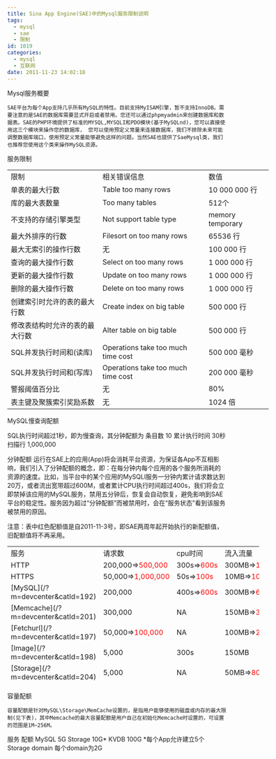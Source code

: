 ```yaml
---
title: Sina App Engine(SAE)中的Mysql服务限制说明
tags:
  - mysql
  - sae
  - 限制
id: 1019
categories:
  - mysql
  - 互联网
date: 2011-11-23 14:02:18
---
```


Mysql服务概要 

    SAE平台为每个App支持几乎所有MySQL的特性。目前支持MyISAM引擎，暂不支持InnoDB。需要注意的是SAE的数据库需要显式开启或者禁用。您还可以通过phpmyadmin来创建数据库和数据表。SAE的PHP环境提供了标准的MYSQL,MYSQLI和PDO模块(基于MySQLnd)，您可以直接使用这三个模块来操作您的数据库， 您可以使用预定义常量来连接数据库，我们不排除未来可能调整数据库端口，使用预定义常量能够避免这样的问题。当然SAE也提供了SaeMysql类，我们也推荐您使用这个类来操作MySQL资源。

服务限制
<table cellspacing="1" cellpadding="1" style="width: 600px">
			<tbody>
				<tr>
					<td>限制</td>
					<td>相关错误信息</td>
					<td>数值</td>
				</tr>
				<tr>
					<td>单表的最大行数</td>
					<td>Table too many rows</td>
					<td>10 000 000 行</td>
				</tr>
				<tr>
					<td>库的最大表数量</td>
					<td>Too many tables</td>
					<td>512个</td>
				</tr>
				<tr>
					<td>不支持的存储引擎类型</td>
					<td>Not support table type</td>
					<td>memory temporary</td>
				</tr>
				<tr>
					<td>最大外排序的行数</td>
					<td>Filesort on too many rows</td>
					<td>65536 行</td>
				</tr>
				<tr>
					<td>最大无索引的操作行数</td>
					<td>无</td>
					<td>100 000 行</td>
				</tr>
				<tr>
					<td>查询的最大操作行数</td>
					<td>Select on too many rows</td>
					<td>1 000 000 行</td>
				</tr>
				<tr>
					<td>更新的最大操作行数</td>
					<td>Update on too many rows</td>
					<td>1 000 000 行</td>
				</tr>
				<tr>
					<td>删除的最大操作行数</td>
					<td>Delete on too many rows</td>
					<td>1 000 000 行</td>
				</tr>
				<tr>
					<td>创建索引时允许的表的最大行数</td>
					<td>Create index on big table</td>
					<td>500 000 行</td>
				</tr>
				<tr>
					<td>修改表结构时允许的表的最大行数</td>
					<td>Alter table on big table</td>
					<td>500 000 行</td>
				</tr>
				<tr>
					<td>SQL并发执行时间和(读库)</td>
					<td>Operations take too much time cost</td>
					<td>500 000 毫秒</td>
				</tr>
				<tr>
					<td>SQL并发执行时间和(写库)</td>
					<td>Operations take too much time cost</td>
					<td>200 000 毫秒</td>
				</tr>
				<tr>
					<td>警报阈值百分比</td>
					<td>无</td>
					<td>80%</td>
				</tr>
				<tr>
					<td>表主键及聚簇索引奖励系数</td>
					<td>无</td>
					<td>1024 倍</td>
				</tr>
			</tbody>
		</table>

 MySQL慢查询配额

SQL执行时间超过1秒，即为慢查询，其分钟配额为
条目数 	10
累计执行时间 	30秒
扫描行 	1,000,000

 分钟配额
    运行在SAE上的应用(App)将会消耗平台资源，为保证各App不互相影响，我们引入了分钟配额的概念，即：在每分钟内每个应用的各个服务所消耗的 资源的速度。比如，当平台中的某个应用的MySQLl服务一分钟内累计请求数达到20万，或者流出宽带超过600M，或者累计CPU执行时间超过400s，我们将会立即禁掉该应用的MySQL服务，禁用五分钟后，恢复会自动恢复，避免影响到SAE平台的稳定性。服务因为超过“分钟配额”而被禁用时，会在“服务状态”看到该服务被禁用的原因。

注意：表中红色配额值是自2011-11-3号，即SAE两周年起开始执行的新配额值，旧配额值将不再采用。
<table style="width: 578px; height: 316px" class="quota">
	<tbody>
		<tr>
			<td>服务</td>
			<td>请求数</td>
			<td>cpu时间</td>
			<td>流入流量</td>
			<td>流出流量</td>
		</tr>
		<tr>
			<td>HTTP</td>
			<td>200,000=&gt;<font color="#FF0000">500,000</font></td>
			<td>300s=&gt;<font color="#FF0000">600s</font></td>
			<td>300MB=&gt;<font color="#FF0000">1500MB</font></td>
			<td>300MB=&gt;<font color="#FF0000">1500MB</font></td>
		</tr>
		<tr>
			<td>HTTPS</td>
			<td>50,000=&gt;<font color="#FF0000">1,000,000</font></td>
			<td>50s=&gt;<font color="#FF0000">100s</font></td>
			<td>10MB=&gt;<font color="#FF0000">100MB</font></td>
			<td>10MB=&gt;<font color="#FF0000">100MB</font></td>
		</tr>
		<tr>
			<td>[MySQL](/?m=devcenter&amp;catId=192)</td>
			<td>200,000</td>
			<td>400s=&gt;<font color="#FF0000">600s</font></td>
			<td>300MB=&gt;<font color="#FF0000">600MB</font></td>
			<td>600MB=&gt;<font color="#FF0000">1200MB</font></td>
		</tr>
		<tr>
			<td>[Memcache](/?m=devcenter&amp;catId=201)</td>
			<td>300,000</td>
			<td>NA</td>
			<td>150MB=&gt;<font color="#FF0000">300MB</font></td>
			<td>150MB=&gt;<font color="#FF0000">300MB</font></td>
		</tr>
		<tr>
			<td>[Fetchurl](/?m=devcenter&amp;catId=197)</td>
			<td>50,000=&gt;<font color="#FF0000">100,000</font></td>
			<td>NA</td>
			<td>100MB=&gt;<font color="#FF0000">200MB</font></td>
			<td>100MB=&gt;<font color="#FF0000">200MB</font></td>
		</tr>
		<tr>
			<td>[Image](/?m=devcenter&amp;catId=198)</td>
			<td>5,000</td>
			<td>300s</td>
			<td>150MB</td>
			<td>150MB</td>
		</tr>
		<tr>
			<td>[Storage](/?m=devcenter&amp;catId=204)</td>
			<td>5,000</td>
			<td>NA</td>
			<td>50MB=&gt;<font color="#FF0000">80MB</font></td>
			<td>400MB</td>
		</tr>
		<tr>
			<td>[Mail](/?m=devcenter&amp;catId=200)</td>
			<td>50=&gt;<font color="#FF0000">500</font></td>
			<td>NA</td>
			<td>20MB</td>
			<td>20MB</td>
		</tr>
		<tr>
			<td>Cron/offset</td>
			<td>50</td>
			<td>50s</td>
			<td>1MB</td>
			<td>1MB</td>
		</tr>
		<tr>
			<td>Cron/nooffset</td>
			<td>200</td>
			<td>30s=&gt;<font color="#FF0000">60s</font></td>
			<td>5MB</td>
			<td>5MB</td>
		</tr>
		<tr>
			<td>[TaskQueue](/?m=devcenter&amp;catId=205)</td>
			<td>20,000=&gt;<font color="#FF0000">40,000</font></td>
			<td>60s=&gt;<font color="#FF0000">100s</font></td>
			<td>10MB=&gt;<font color="#FF0000">20MB</font></td>
			<td>10MB=&gt;<font color="#FF0000">20MB</font></td>
		</tr>
		<tr>
			<td>VerifyCode</td>
			<td>100</td>
			<td>4s</td>
			<td>2MB</td>
			<td>2MB</td>
		</tr>
		<tr>
			<td>[KVDB](/?m=devcenter&amp;catId=199)</td>
			<td>150,000=&gt;<font color="#FF0000">300,000</font></td>
			<td>NA</td>
			<td>150MB=&gt;<font color="#FF0000">300MB</font></td>
			<td>150MB=&gt;<font color="#FF0000">300MB</font></td>
		</tr>
	</tbody>
</table>

容量配额

    容量配额是针对MySQL\Storage\MemCache设置的，是指用户能够使用的磁盘或内存的最大限制(见下表)，其中Memcache的最大容量配额是用户自己在初始化Memcache时设置的，可设置的范围是1M~256M。
服务 	配额
MySQL 	5G
Storage 	10G*
KVDB 	100G
*每个App允许建立5个Storage domain 每个domain为2G